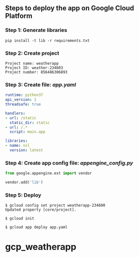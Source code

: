 ## Steps to deploy the app on Google Cloud Platform

### Step 1: Generate libraries
```
pip install -t lib -r requirements.txt
```

### Step 2: Create project
```
Project name: weatherapp
Project ID: weather-234603
Project number: 856486306893
```

### Step 3: Create file: *app.yaml*
```yaml
runtime: python37
api_version: 1
threadsafe: true

handlers:
- url: /static
  static_dir: static
- url: /.*
  script: main.app

libraries:
- name: ssl
  version: latest
```

### Step 4: Create app config file: *appengine_config.py*
```python
from google.appengine.ext import vendor

vendor.add('lib')
```

### Step 5: Deploy
```shell
$ gcloud config set project weatherapp-234600
Updated property [core/project].

$ gcloud init

$ gcloud app deploy app.yaml
```
# gcp_weatherapp

